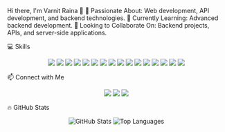 Hi there, I'm Varnit Raina 👋
👀 Passionate About: Web development, API development, and backend technologies.
🌱 Currently Learning: Advanced backend development.
💞️ Looking to Collaborate On: Backend projects, APIs, and server-side applications.


💻 Skills
<p align="center"> <img src="https://img.shields.io/badge/C-%2300599C.svg?style=for-the-badge&logo=c&logoColor=white"/> <img src="https://img.shields.io/badge/Java-%23ED8B00.svg?style=for-the-badge&logo=openjdk&logoColor=white"/> <img src="https://img.shields.io/badge/Python-%2314354C.svg?style=for-the-badge&logo=python&logoColor=white"/> <img src="https://img.shields.io/badge/JavaScript-%23F7DF1E.svg?style=for-the-badge&logo=javascript&logoColor=black"/> <img src="https://img.shields.io/badge/HTML5-%23E34F26.svg?style=for-the-badge&logo=html5&logoColor=white"/> <img src="https://img.shields.io/badge/CSS3-%231572B6.svg?style=for-the-badge&logo=css3&logoColor=white"/> <img src="https://img.shields.io/badge/Node.js-%23339933.svg?style=for-the-badge&logo=nodedotjs&logoColor=white"/> <img src="https://img.shields.io/badge/Express.js-%23000000.svg?style=for-the-badge&logo=express&logoColor=white"/> <img src="https://img.shields.io/badge/EJS-%2300C7B7.svg?style=for-the-badge&logo=ejs&logoColor=white"/> <img src="https://img.shields.io/badge/Bootstrap-%237952B3.svg?style=for-the-badge&logo=bootstrap&logoColor=white"/> <img src="https://img.shields.io/badge/SQL-%2300758F.svg?style=for-the-badge&logo=postgresql&logoColor=white"/> <img src="https://img.shields.io/badge/MongoDB-%2347A248.svg?style=for-the-badge&logo=mongodb&logoColor=white"/> <img src="https://img.shields.io/badge/Matplotlib-%23F2C94C.svg?style=for-the-badge&logo=python&logoColor=black"/> <img src="https://img.shields.io/badge/Pandas-%23150458.svg?style=for-the-badge&logo=pandas&logoColor=white"/> <img src="https://img.shields.io/badge/Seaborn-%2343853D.svg?style=for-the-badge&logo=python&logoColor=white"/> <img src="https://img.shields.io/badge/NumPy-%23013243.svg?style=for-the-badge&logo=numpy&logoColor=white"/> </p>
📫 Connect with Me
<p align="center"> <a href="https://www.linkedin.com/in/varnit-raina-a4ba56231/"><img src="https://img.shields.io/badge/LinkedIn-%230077B5.svg?style=for-the-badge&logo=linkedin&logoColor=white"/></a> <a href="https://www.instagram.com/varnit_raina/"><img src="https://img.shields.io/badge/Instagram-%23E4405F.svg?style=for-the-badge&logo=instagram&logoColor=white"/></a> <a href="https://leetcode.com/u/VarnitRaina/"><img src="https://img.shields.io/badge/LeetCode-%23FFA116.svg?style=for-the-badge&logo=leetcode&logoColor=black"/></a> </p>
🔥 GitHub Stats
<p align="center"> <img src="https://github-readme-stats.vercel.app/api?username=VarnitRaina&show_icons=true&theme=radical" alt="GitHub Stats" /> <img src="https://github-readme-stats.vercel.app/api/top-langs/?username=VarnitRaina&layout=compact&theme=radical" alt="Top Languages" /> </p>
<!---
VarnitRaina/VarnitRaina is a ✨ special ✨ repository because its `README.md` (this file) appears on your GitHub profile.
You can click the Preview link to take a look at your changes.
--->
